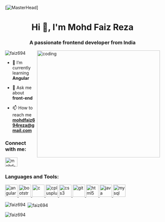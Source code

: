 [![MasterHead](https://1.bp.blogspot.com/-7A4WynwLsMw/XbBpCXG8fHI/AAAAAAAAMt4/uOa1bpLskYgrwGbllhSu2SDj_Mig8SXJQCLcBGAsYHQ/s1600/2000_600px.gif)]
<h1 align="center">Hi 👋, I'm Mohd Faiz Reza</h1>
<h3 align="center">A passionate frontend developer from India</h3>
<img align="right" alt="coding" width="400" height="350" src="https://img.freepik.com/free-vector/hacker-operating-laptop-cartoon-icon-illustration-technology-icon-concept-isolated-flat-cartoon-style_138676-2387.jpg?w=360">

<p align="left"> <img src="https://komarev.com/ghpvc/?username=faiz694&label=Profile%20views&color=0e75b6&style=flat" alt="faiz694" /> </p>

- 🌱 I’m currently learning **Angular**

- 💬 Ask me about **front-end**

- 📫 How to reach me **mohdfaiz694reza@gmail.com**

<h3 align="left">Connect with me:</h3>
<p align="left">
<a href="https://linkedin.com/in/https://www.linkedin.com/in/mohd-faiz-reza-7361a423b" target="blank"><img align="center" src="https://1000logos.net/wp-content/uploads/2023/01/LinkedIn-logo.png" alt="mohd-faiz-reza-7361a423b" height="30" width="40" /></a>
</p>

<h3 align="left">Languages and Tools:</h3>
<p align="left"> <a href="https://angular.io" target="_blank" rel="noreferrer"> <img src="https://angular.io/assets/images/logos/angular/angular.svg" alt="angular" width="40" height="40"/> </a> <a href="https://getbootstrap.com" target="_blank" rel="noreferrer"> <img src="https://img.freepik.com/premium-photo/bootstrap-5-purple-logo-with-purple-background-3d-render_582637-309.jpg?w=826" alt="bootstrap" width="40" height="40"/> </a> <a href="https://www.cprogramming.com/" target="_blank" rel="noreferrer"> <img src="https://encrypted-tbn0.gstatic.com/images?q=tbn:ANd9GcQ3pZiNL_KCkdwT5GoXLV6hH3SCqyQWxx85v12cUmI-rn5ZK2UN8qev_O73nvRXzNJN1SY&usqp=CAU" alt="c" width="40" height="40"/> </a> <a href="https://www.w3schools.com/cpp/" target="_blank" rel="noreferrer"> <img src="https://pluralsight.imgix.net/paths/path-icons/c-plus-plus-93c7ddd5cc.png" alt="cplusplus" width="40" height="40"/> </a> <a href="https://www.w3schools.com/css/" target="_blank" rel="noreferrer"> <img src="https://cdn-icons-png.flaticon.com/512/919/919826.png?w=740&t=st=1691822932~exp=1691823532~hmac=ee887d03911e9b6932f5c5451da8e3167ce04c6faa8041fb464cd99e267029c8" alt="css3" width="40" height="40"/> </a> <a href="https://git-scm.com/" target="_blank" rel="noreferrer"> <img src="https://www.vectorlogo.zone/logos/git-scm/git-scm-icon.svg" alt="git" width="40" height="40"/> </a> <a href="https://www.w3.org/html/" target="_blank" rel="noreferrer"> <img src="https://cdn-icons-png.flaticon.com/512/919/919827.png?w=740&t=st=1691823495~exp=1691824095~hmac=9ec1e8b3ebd6b82ba97739dcb9b450d04384665d3d6d058511a81302b5894268" alt="html5" width="40" height="40"/> </a> <a href="https://www.java.com" target="_blank" rel="noreferrer"> <img src="https://cdn-icons-png.flaticon.com/512/1199/1199123.png?w=740&t=st=1691824014~exp=1691824614~hmac=ec2b0787cca830dfbb934d18fe6e44ea1c156d4864f221e479440460e64ef5a5" alt="java" width="40" height="40"/> </a> <a href="https://www.mysql.com/" target="_blank" rel="noreferrer"> <img src="https://1000logos.net/wp-content/uploads/2020/08/MySQL-Logo.png" alt="mysql" width="40" height="40"/> </a> </p>

<p><img align="left" src="https://github-readme-stats.vercel.app/api/top-langs?username=faiz694&show_icons=true&locale=en&layout=compact" alt="faiz694" /></p>

<p>&nbsp;<img align="center" src="https://github-readme-stats.vercel.app/api?username=faiz694&show_icons=true&locale=en" alt="faiz694" /></p>

<p><img align="center" src="https://github-readme-streak-stats.herokuapp.com/?user=faiz694&" alt="faiz694" /></p>


